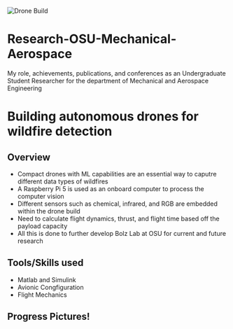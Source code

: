 ![Drone Build](IMG_5655)
# Research-OSU-Mechanical-Aerospace
My role, achievements, publications, and conferences as an Undergraduate Student Researcher for the department of Mechanical and Aerospace Engineering

# Building autonomous drones for wildfire detection
## Overview
- Compact drones with ML capabilities are an essential way to caputre different data types of wildfires
- A Raspberry Pi 5 is used as an onboard computer to process the computer vision
- Different sensors such as chemical, infrared, and RGB are embedded within the drone build
- Need to calculate flight dynamics, thrust, and flight time based off the payload capacity
- All this is done to further develop Bolz Lab at OSU for current and future research

## Tools/Skills used
- Matlab and Simulink
- Avionic Congfiguration
- Flight Mechanics

## Progress Pictures!


